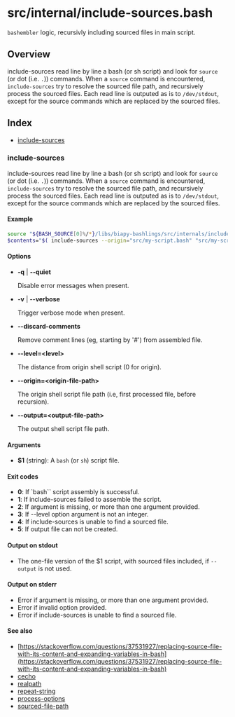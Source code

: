 # src/internal/include-sources.bash

`bashembler` logic, recursivly including sourced files in main script.

## Overview

include-sources read line by line a bash (or sh script) and look for
`source` (or dot (i.e. `.`)) commands. When a `source` command is
encountered, `include-sources` try to resolve the sourced file path, and
recursively process the sourced files. Each read line is outputed as is
to `/dev/stdout`, except for the source commands which are replaced by
the sourced files.

## Index

* [include-sources](#include-sources)

### include-sources

include-sources read line by line a bash (or sh script) and look for
`source` (or dot (i.e. `.`)) commands. When a `source` command is
encountered, `include-sources` try to resolve the sourced file path, and
recursively process the sourced files. Each read line is outputed as is
to `/dev/stdout`, except for the source commands which are replaced by
the sourced files.

#### Example

```bash
source "${BASH_SOURCE[0]%/*}/libs/biapy-bashlings/src/internals/include-sources.bash"
$contents="$( include-sources --origin="src/my-script.bash" "src/my-script.bash" )"
```

#### Options

* **-q** | **--quiet**

  Disable error messages when present.

* **-v** | **--verbose**

  Trigger verbose mode when present.

* **--discard-comments**

  Remove comment lines (eg, starting by '#') from assembled file.

* **--level=\<level\>**

  The distance from origin shell script (0 for origin).

* **--origin=\<origin-file-path\>**

  The origin shell script file path (i.e, first processed file, before recursion).

* **--output=\<output-file-path\>**

  The output shell script file path.

#### Arguments

* **$1** (string): A `bash` (or `sh`) script file.

#### Exit codes

* **0**: If `bash`` script assembly is successful.
* **1**: If include-sources failed to assemble the script.
* **2**: If argument is missing, or more than one argument provided.
* **3**: If --level option argument is not an integer.
* **4**: If include-sources is unable to find a sourced file.
* **5**: If output file can not be created.

#### Output on stdout

* The one-file version of the $1 script, with sourced files included, if `--output` is not used.

#### Output on stderr

* Error if argument is missing, or more than one argument provided.
* Error if invalid option provided.
* Error if include-sources is unable to find a sourced file.

#### See also

* [https://stackoverflow.com/questions/37531927/replacing-source-file-with-its-content-and-expanding-variables-in-bash](https://stackoverflow.com/questions/37531927/replacing-source-file-with-its-content-and-expanding-variables-in-bash)
* [cecho](https://github.com/biapy/biapy-bashlings/blob/main/doc/cecho.md)
* [realpath](https://github.com/biapy/biapy-bashlings/blob/main/doc/realpath.md)
* [repeat-string](https://github.com/biapy/biapy-bashlings/blob/main/doc/repeat-string.md)
* [process-options](https://github.com/biapy/biapy-bashlings/blob/main/doc/process-options.md)
* [sourced-file-path](./sourced-file-path.md#sourced-file-path)

